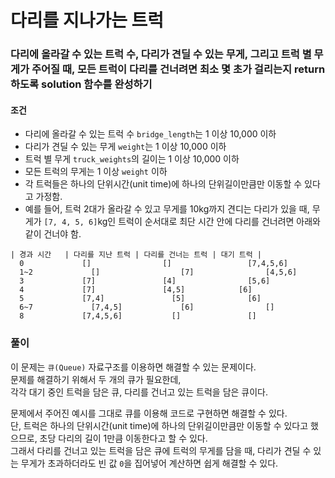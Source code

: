 # 다리를 지나가는 트럭
### 다리에 올라갈 수 있는 트럭 수, 다리가 견딜 수 있는 무게, 그리고 트럭 별 무게가 주어질 때, 모든 트럭이 다리를 건너려면 최소 몇 초가 걸리는지 return 하도록 solution 함수를 완성하기
#### 조건
- 다리에 올라갈 수 있는 트럭 수 `bridge_length`는 1 이상 10,000 이하
- 다리가 견딜 수 있는 무게 `weight`는 1 이상 10,000 이하
- 트럭 별 무게 `truck_weights`의 길이는 1 이상 10,000 이하
- 모든 트럭의 무게는 1 이상 `weight` 이하
- 각 트럭들은 하나의 단위시간(unit time)에 하나의 단위길이만큼만 이동할 수 있다고 가정함.
- 예를 들어, 트럭 2대가 올라갈 수 있고 무게를 10kg까지 견디는 다리가 있을 때, 무게가 `[7, 4, 5, 6]`kg인 트럭이 순서대로 최단 시간 안에 다리를 건너려면 아래와 같이 건너야 함.
```
| 경과 시간   | 다리를 지난 트럭 | 다리를 건너는 트럭 | 대기 트럭 |
  0	            []	              []	             [7,4,5,6]
  1~2	          []	              [7]	             [4,5,6]
  3	            [7]	              [4]	             [5,6]
  4	            [7]	              [4,5]	           [6]
  5	            [7,4]	            [5]	             [6]
  6~7	          [7,4,5]	          [6]	             []
  8	            [7,4,5,6]	        []	             []
```
### 풀이
이 문제는 `큐(Queue)` 자료구조를 이용하면 해결할 수 있는 문제이다.  
문제를 해결하기 위해서 두 개의 큐가 필요한데,  
각각 대기 중인 트럭을 담은 큐, 다리를 건너고 있는 트럭을 담은 큐이다.  

문제에서 주어진 예시를 그대로 큐를 이용해 코드로 구현하면 해결할 수 있다.  
단, 트럭은 하나의 단위시간(unit time)에 하나의 단위길이만큼만 이동할 수 있다고 했으므로, 초당 다리의 길이 1만큼 이동한다고 할 수 있다.   
그래서 다리를 건너고 있는 트럭을 담은 큐에 트럭의 무게를 담을 때, 다리가 견딜 수 있는 무게가 초과하더라도 빈 값 `0`을 집어넣어 계산하면 쉽게 해결할 수 있다.
